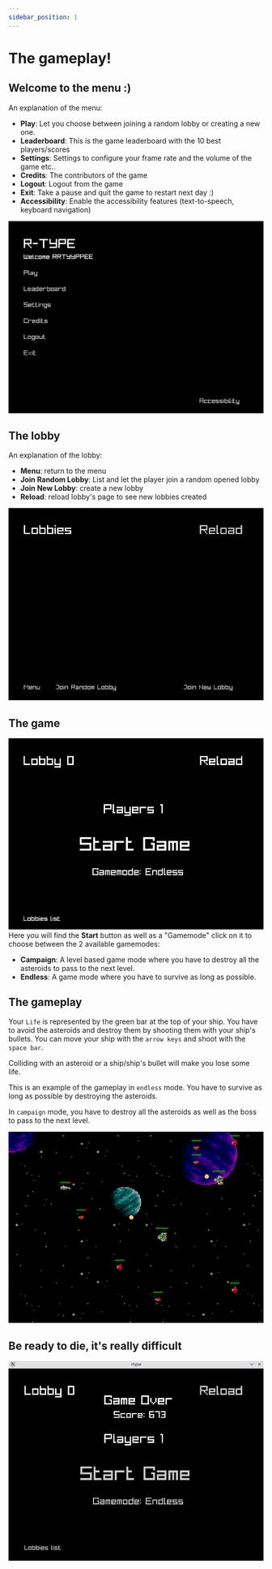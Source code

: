 ```yaml
---
sidebar_position: 1
---
```


# The gameplay!

## Welcome to the menu :)

An explanation of the menu:

- **Play**: Let you choose between joining a random lobby or creating a new one.
- **Leaderboard**: This is the game leaderboard with the 10 best players/scores
- **Settings**: Settings to configure your frame rate and the volume of the game etc..
- **Credits**: The contributors of the game
- **Logout**: Logout from the game
- **Exit**: Take a pause and quit the game to restart next day :)
- **Accessibility**: Enable the accessibility features (text-to-speech, keyboard navigation)


![menu](./assets/menu1.png)

## The lobby
An explanation of the lobby:

- **Menu**: return to the menu
- **Join Random Lobby**: List and let the player join a random opened lobby
- **Join New Lobby**: create a new lobby
- **Reload**: reload lobby's page to see new lobbies created


![lobby](./assets/lobby.png)

## The game
![game](./assets/gamemode.gif)
Here you will find the **Start** button as well as a "Gamemode" click on it to choose between the 2 available gamemodes:
- **Campaign**: A level based game mode where you have to destroy all the asteroids to pass to the next level.
- **Endless**: A game mode where you have to survive as long as possible.

## The gameplay

Your `Life` is represented by the green bar at the top of your ship. You have to avoid the asteroids and destroy them by shooting them with your ship's bullets. You can move your ship with the `arrow keys` and shoot with the `space bar`.

Colliding with an asteroid or a ship/ship's bullet will make you lose some life.

This is an example of the gameplay in `endless` mode. You have to survive as long as possible by destroying the asteroids.

In `campaign` mode, you have to destroy all the asteroids as well as the boss to pass to the next level.

![game](./assets/gameplay.png)

## Be ready to die, it's really difficult
![game_over](./assets/game_over.png)
